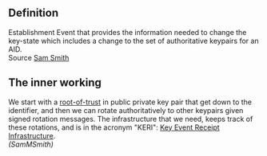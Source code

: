 ## Definition
Establishment Event that provides the information needed to change the key-state which includes a change to the set of authoritative keypairs for an AID.\
Source [Sam Smith](https://github.com/WebOfTrust/ietf-keri/blob/main/draft-ssmith-keri.md#basic-terminology)

## The inner working
We start with a [root-of-trust](root-of-trust) in public private key pair that get down to the identifier, and then we can rotate authoritatively to other keypairs given signed rotation messages. The infrastructure that we need, keeps track of these rotations, and is in the acronym "KERI": [Key Event Receipt Infrastructure](key-event-receipt-infrastructure-(KERI)).\
_(SamMSmith)_